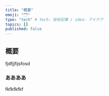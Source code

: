 ```yaml
---
title: "概要"
emoji: "🗂"
type: "tech" # tech: 技術記事 / idea: アイデア
topics: []
published: false
---
```


## 概要
fjdfjjfijsfosd

### ああああ
fkfkfkfkf
